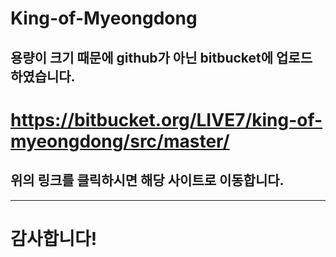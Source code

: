 # King-of-Myeongdong

## 용량이 크기 때문에 github가 아닌 bitbucket에 업로드 하였습니다.

# https://bitbucket.org/LIVE7/king-of-myeongdong/src/master/

## 위의 링크를 클릭하시면 해당 사이트로 이동합니다.

-----------------------------------------------------------------------------
# 감사합니다!
